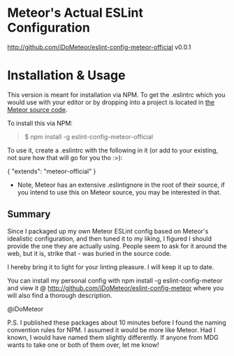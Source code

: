 # Meteor's Actual ESLint Configuration

http://github.com/iDoMeteor/eslint-config-meteor-official
v0.0.1

# Installation & Usage

This version is meant for installation via NPM.  To get the .eslintrc which
you would use with your editor or by dropping into a project is located in
[the Meteor source code](https://github.com/meteor/meteor/).

To install this via NPM:

>$ npm install -g eslint-config-meteor-official

To use it, create a .eslintrc with the following in it (or add to your existing,
not sure how that will go for you tho :>):

  {
    "extends": "meteor-official"
  }

* Note, Meteor has an extensive .eslintignore in the root of their source, if
you intend to use this on Meteor source, you may be interested in that.

## Summary

Since I packaged up my own Meteor ESLint config based on Meteor's idealistic
configuration, and then tuned it to my liking, I figured I should provide the
one they are actually using.  People seem to ask for it around the web, but it
is, strike that - was buried in the source code.

I hereby bring it to light for your linting pleasure.  I will keep it up to
date.

You can install my personal config with npm install -g eslint-config-meteor
and view it @ http://github.com/iDoMeteor/eslint-config-meteor where you
will also find a thorough description.


@iDoMeteor

P.S. I published these packages about 10 minutes before I found the naming
convention rules for NPM.  I assumed it would be more like Meteor.  Had I
known, I would have named them slightly differently.  If anyone from MDG
wants to take one or both of them over, let me know!
